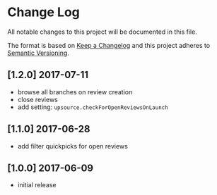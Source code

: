 # Change Log
All notable changes to this project will be documented in this file.

The format is based on [Keep a Changelog](http://keepachangelog.com/)
and this project adheres to [Semantic Versioning](http://semver.org/).

## [1.2.0] 2017-07-11
- browse all branches on review creation
- close reviews
- add setting: `upsource.checkForOpenReviewsOnLaunch`

## [1.1.0] 2017-06-28
- add filter quickpicks for open reviews

## [1.0.0] 2017-06-09
- initial release